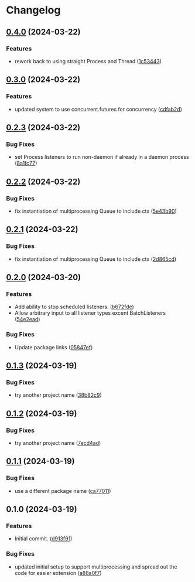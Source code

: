 # Changelog

## [0.4.0](https://github.com/JeordyR/PyEventManager/compare/v0.3.0...v0.4.0) (2024-03-22)


### Features

* rework back to using straight Process and Thread ([1c53443](https://github.com/JeordyR/PyEventManager/commit/1c53443d7f205d0b178ce35413742fe5bf48c44f))

## [0.3.0](https://github.com/JeordyR/PyEventManager/compare/v0.2.3...v0.3.0) (2024-03-22)


### Features

* updated system to use concurrent.futures for concurrency ([cdfab2d](https://github.com/JeordyR/PyEventManager/commit/cdfab2dd49d625c4caad2030f2329a1eadf1fb94))

## [0.2.3](https://github.com/JeordyR/PyEventManager/compare/v0.2.2...v0.2.3) (2024-03-22)


### Bug Fixes

* set Process listeners to run non-daemon if already in a daemon process ([8a1fc77](https://github.com/JeordyR/PyEventManager/commit/8a1fc773d574189530c8d5eae12d218bd2e8473a))

## [0.2.2](https://github.com/JeordyR/PyEventManager/compare/v0.2.1...v0.2.2) (2024-03-22)


### Bug Fixes

* fix instantiation of multiprocessing Queue to include ctx ([5e43b90](https://github.com/JeordyR/PyEventManager/commit/5e43b9009e382202c98f63ea86b2c505d46a200c))

## [0.2.1](https://github.com/JeordyR/PyEventManager/compare/v0.2.0...v0.2.1) (2024-03-22)


### Bug Fixes

* fix instantiation of multiprocessing Queue to include ctx ([2d865cd](https://github.com/JeordyR/PyEventManager/commit/2d865cd44813f016b86006ab5bd3643ff7e9ff63))

## [0.2.0](https://github.com/JeordyR/PyEventManager/compare/v0.1.3...v0.2.0) (2024-03-20)


### Features

* Add ability to stop scheduled listeners. ([b672fde](https://github.com/JeordyR/PyEventManager/commit/b672fde1980e7dddf5c85ec1f24c7712f209006c))
* Allow arbitrary input to all listener types excent BatchListeners ([54e2ead](https://github.com/JeordyR/PyEventManager/commit/54e2eadf8bb1c09a506b1c162d182f41a290af3a))


### Bug Fixes

* Update package links ([05847ef](https://github.com/JeordyR/PyEventManager/commit/05847efad7f33953ecd91b8fdec86a3bb0f43a45))

## [0.1.3](https://github.com/JeordyR/PyEventManager/compare/v0.1.2...v0.1.3) (2024-03-19)


### Bug Fixes

* try another project name ([38b82c9](https://github.com/JeordyR/PyEventManager/commit/38b82c9fed604f85c8aa1a76afeb472b9689c57c))

## [0.1.2](https://github.com/JeordyR/PyEventManager/compare/v0.1.1...v0.1.2) (2024-03-19)


### Bug Fixes

* try another project name ([7ecd4ad](https://github.com/JeordyR/PyEventManager/commit/7ecd4ad99410cf335fc8943cfdf9cd9608a09610))

## [0.1.1](https://github.com/JeordyR/PyEventManager/compare/v0.1.0...v0.1.1) (2024-03-19)


### Bug Fixes

* use a different package name ([ca77011](https://github.com/JeordyR/PyEventManager/commit/ca77011cc3655cce684a0f6bba3f6ee342a3c3cd))

## 0.1.0 (2024-03-19)


### Features

* Initial commit. ([d913f91](https://github.com/JeordyR/PyEventManager/commit/d913f91f8c24c0221832e4fda52da7a0d3f9fffe))


### Bug Fixes

* updated initial setup to support multiprocessing and spread out the code for easier extension ([a88a0f7](https://github.com/JeordyR/PyEventManager/commit/a88a0f7fb3ad4126a21b19860f20aaf0f08f3e20))
